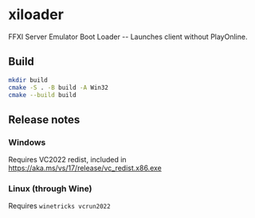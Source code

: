 # xiloader

FFXI Server Emulator Boot Loader -- Launches client without PlayOnline.

## Build

```sh
mkdir build
cmake -S . -B build -A Win32
cmake --build build
```

## Release notes

### Windows

Requires VC2022 redist, included in https://aka.ms/vs/17/release/vc_redist.x86.exe

### Linux (through Wine)

Requires `winetricks vcrun2022`
